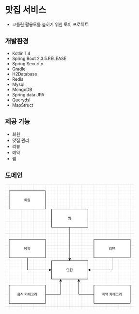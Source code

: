 # 맛집 서비스
- 코틀린 활용도를 높히기 위한 토이 프로젝트

## 개발환경
- Kotlin 1.4
- Spring Boot 2.3.5.RELEASE
- Spring Security
- Gradle
- H2Database
- Redis
- Mysql
- MongoDB
- Spring data JPA
- Querydsl
- MapStruct

## 제공 기능
- 회원
- 맛집 관리
- 리뷰
- 예약
- 찜


## 도메인
![domain](./domain.png)
